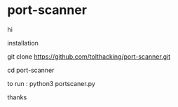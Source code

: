 # port-scanner



hi 

installation 


git clone https://github.com/tolthacking/port-scanner.git


cd port-scanner

to run : python3 portscaner.py




thanks
